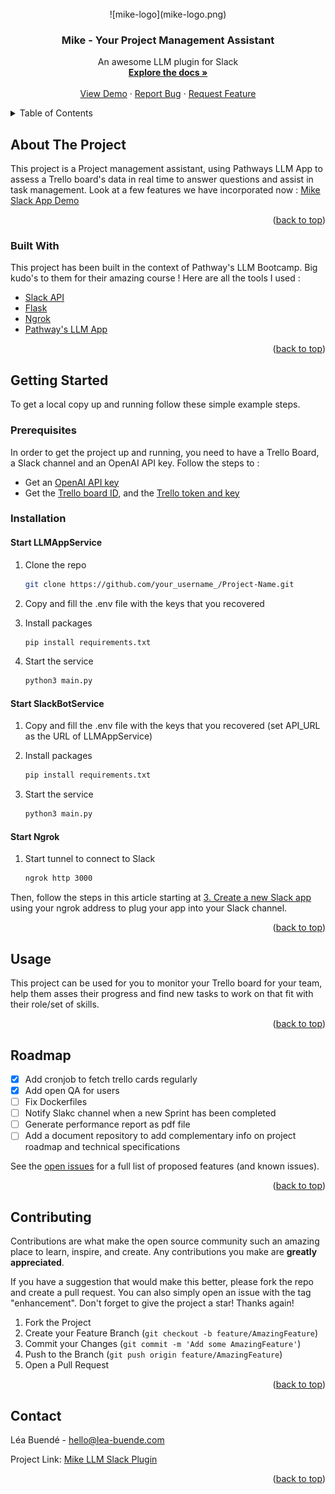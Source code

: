 <!-- PROJECT LOGO -->
<br />
<div align="center">
![mike-logo](mike-logo.png)

  <h3 align="center">Mike - Your Project Management Assistant</h3>

  <p align="center">
    An awesome LLM plugin for Slack
    <br />
    <a href="https://github.com/leabuende/mike-llm-slack-plugin"><strong>Explore the docs »</strong></a>
    <br />
    <br />
    <a href="https://go.wetransfer.com/t-Ya9A1bGN37">View Demo</a>
    ·
    <a href="https://github.com/leabuende/mike-llm-slack-plugin/issues">Report Bug</a>
    ·
    <a href="https://github.com/leabuende/mike-llm-slack-plugin/issues">Request Feature</a>
  </p>
</div>



<!-- TABLE OF CONTENTS -->
<details>
  <summary>Table of Contents</summary>
  <ol>
    <li>
      <a href="#about-the-project">About The Project</a>
      <ul>
        <li><a href="#built-with">Built With</a></li>
      </ul>
    </li>
    <li>
      <a href="#getting-started">Getting Started</a>
      <ul>
        <li><a href="#prerequisites">Prerequisites</a></li>
        <li><a href="#installation">Installation</a></li>
      </ul>
    </li>
    <li><a href="#usage">Usage</a></li>
    <li><a href="#roadmap">Roadmap</a></li>
    <li><a href="#contributing">Contributing</a></li>
    <li><a href="#license">License</a></li>
    <li><a href="#contact">Contact</a></li>
    <li><a href="#acknowledgments">Acknowledgments</a></li>
  </ol>
</details>



<!-- ABOUT THE PROJECT -->
## About The Project

This project is a Project management assistant, using Pathways LLM App to assess a Trello board's data in real time to answer questions and assist in task management.
Look at a few features we have incorporated now : 
[Mike Slack App Demo](https://go.wetransfer.com/t-Ya9A1bGN37)

<p align="right">(<a href="#readme-top">back to top</a>)</p>



### Built With

This project has been built in the context of Pathway's LLM Bootcamp. Big kudo's to them for their amazing course !
Here are all the tools I used :

* [Slack API](https://api.slack.com/)
* [Flask](https://flask.palletsprojects.com/en/3.0.x/)
* [Ngrok](https://ngrok.com/)
* [Pathway's LLM App](https://pathway.com/developers/showcases/llm-app-pathway)

<p align="right">(<a href="#readme-top">back to top</a>)</p>



<!-- GETTING STARTED -->
## Getting Started

To get a local copy up and running follow these simple example steps.

### Prerequisites

In order to get the project up and running, you need to have a Trello Board, a Slack channel and an OpenAI API key.
Follow the steps to :
- Get an [OpenAI API key](https://help.openai.com/en/articles/4936850-where-do-i-find-my-secret-api-key)
- Get the [Trello board ID](https://community.atlassian.com/t5/Trello-questions/How-to-get-Trello-Board-ID/qaq-p/1347525), and the [Trello token and key](https://trello.com/app-key)

### Installation

#### Start LLMAppService
1. Clone the repo
   ```sh
   git clone https://github.com/your_username_/Project-Name.git
   ```
2. Copy and fill the .env file with the keys that you recovered

3. Install packages
   ```sh
   pip install requirements.txt
   ```
4. Start the service
   ```sh
   python3 main.py
   ```
#### Start SlackBotService
1. Copy and fill the .env file with the keys that you recovered (set API_URL as the URL of LLMAppService)

3. Install packages
   ```sh
   pip install requirements.txt
   ```
4. Start the service
   ```sh
   python3 main.py
   ```
#### Start Ngrok 
1. Start tunnel to connect to Slack
   ```sh
   ngrok http 3000
   ```

Then, follow the steps in this article starting at [3. Create a new Slack app](https://medium.com/developer-student-clubs-tiet/how-to-build-your-first-slack-bot-in-2020-with-python-flask-using-the-slack-events-api-4b20ae7b4f86) using your ngrok address to plug your app into your Slack channel.

<p align="right">(<a href="#readme-top">back to top</a>)</p>



<!-- USAGE EXAMPLES -->
## Usage

This project can be used for you to monitor your Trello board for your team, help them asses their progress and find new tasks to work on that fit with their role/set of skills.

<p align="right">(<a href="#readme-top">back to top</a>)</p>



<!-- ROADMAP -->
## Roadmap

- [x] Add cronjob to fetch trello cards regularly
- [x] Add open QA for users
- [ ] Fix Dockerfiles
- [ ] Notify Slakc channel when a new Sprint has been completed
- [ ] Generate performance report as pdf file
- [ ] Add a document repository to add complementary info on project roadmap and technical specifications

See the [open issues](https://github.com/othneildrew/Best-README-Template/issues) for a full list of proposed features (and known issues).

<p align="right">(<a href="#readme-top">back to top</a>)</p>



<!-- CONTRIBUTING -->
## Contributing

Contributions are what make the open source community such an amazing place to learn, inspire, and create. Any contributions you make are **greatly appreciated**.

If you have a suggestion that would make this better, please fork the repo and create a pull request. You can also simply open an issue with the tag "enhancement".
Don't forget to give the project a star! Thanks again!

1. Fork the Project
2. Create your Feature Branch (`git checkout -b feature/AmazingFeature`)
3. Commit your Changes (`git commit -m 'Add some AmazingFeature'`)
4. Push to the Branch (`git push origin feature/AmazingFeature`)
5. Open a Pull Request

<p align="right">(<a href="#readme-top">back to top</a>)</p>


<!-- CONTACT -->
## Contact

Léa Buendé - hello@lea-buende.com

Project Link: [Mike LLM Slack Plugin](https://github.com/leabuende/mike-llm-slack-plugin)

<p align="right">(<a href="#readme-top">back to top</a>)</p>



